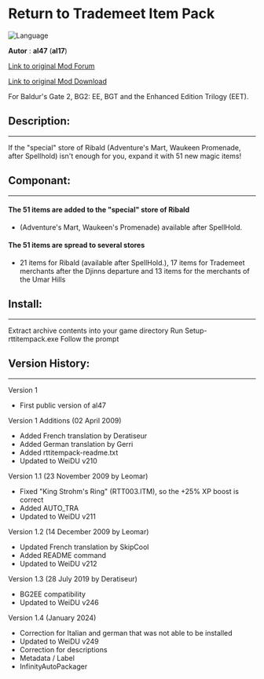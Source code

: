 # Return to Trademeet Item Pack

![Language](https://img.shields.io/static/v1?label=language&message=%20%7C%20english%20%7C%20french%20%7C%20german%20%7C%20italian%20%7C%20&color=informational)

**Autor** : **al47** (**al17**)

[Link to original Mod Forum](http://www.shsforums.net/index.php?showtopic=15702)

[Link to original Mod Download](http://www.shsforums.net/files/file/17-return-to-trademeet/)


For Baldur's Gate 2, BG2: EE, BGT and the Enhanced Edition Trilogy (EET).


## Description:
------------

If the "special" store of Ribald (Adventure's Mart, Waukeen Promenade, after Spellhold) isn't enough for you, expand it with 51 new magic items!


## Componant:
------------

#### The 51 items are added to the "special" store of Ribald

- (Adventure's Mart, Waukeen's Promenade) available after SpellHold.


#### The 51 items are spread to several stores

- 21 items for Ribald (available after SpellHold.), 17 items for Trademeet merchants after the Djinns departure and 13 items for the merchants of the Umar Hills


## Install:
--------

Extract archive contents into your game directory
Run Setup-rttitempack.exe
Follow the prompt


## Version History:
----------------


Version 1  
- First public version of al47  

Version 1 Additions (02 April 2009)  
- Added French translation by Deratiseur  
- Added German translation by Gerri  
- Added rttitempack-readme.txt  
- Updated to WeiDU v210  

Version 1.1 (23 November 2009 by Leomar)  
- Fixed "King Strohm's Ring" (RTT003.ITM), so the +25% XP boost is correct  
- Added AUTO_TRA  
- Updated to WeiDU v211  
  
Version 1.2 (14 December 2009 by Leomar)  
- Updated French translation by SkipCool  
- Added README command  
- Updated to WeiDU v212  

Version 1.3 (28 July 2019 by Deratiseur)  
- BG2EE compatibility    
- Updated to WeiDU v246  

Version 1.4 (January 2024)
- Correction for Italian and german that was not able to be installed  
- Updated to WeiDU v249  
- Correction for descriptions  
- Metadata / Label  
- InfinityAutoPackager